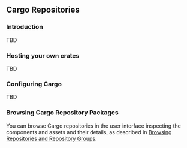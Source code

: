 <!--

    Sonatype Nexus (TM) Open Source Version
    Copyright (c) 2019-present Sonatype, Inc.
    All rights reserved. Includes the third-party code listed at http://links.sonatype.com/products/nexus/oss/attributions.

    This program and the accompanying materials are made available under the terms of the Eclipse Public License Version 1.0,
    which accompanies this distribution and is available at http://www.eclipse.org/legal/epl-v10.html.

    Sonatype Nexus (TM) Professional Version is available from Sonatype, Inc. "Sonatype" and "Sonatype Nexus" are trademarks
    of Sonatype, Inc. Apache Maven is a trademark of the Apache Software Foundation. M2eclipse is a trademark of the
    Eclipse Foundation. All other trademarks are the property of their respective owners.

-->
## Cargo Repositories

### Introduction

TBD

### Hosting your own crates

TBD

### Configuring Cargo 

TBD

### Browsing Cargo Repository Packages

You can browse Cargo repositories in the user interface inspecting the components and assets and their details, as
described in [Browsing Repositories and Repository Groups](https://help.sonatype.com/display/NXRM3/Browsing+Repositories+and+Repository+Groups).
